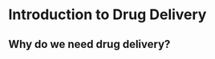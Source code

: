 Introduction to Drug Delivery
=============================

Why do we need drug delivery?
-----------------------------

